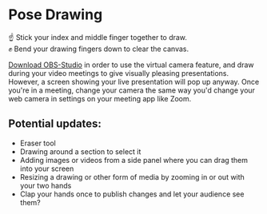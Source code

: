 # Pose Drawing

☝ Stick your index and middle finger together to draw.\
✊ Bend your drawing fingers down to clear the canvas.

[Download OBS-Studio](https://obsproject.com/ "OBS-Studio Download") in order to use the virtual camera feature, and draw during your video meetings to give visually pleasing presentations. However, a screen showing your live presentation will pop up anyway.
Once you're in a meeting, change your camera the same way you'd change your web camera in settings on your meeting app like Zoom.

## Potential updates:

- Eraser tool
- Drawing around a section to select it
- Adding images or videos from a side panel where you can drag them into your screen
- Resizing a drawing or other form of media by zooming in or out with your two hands
- Clap your hands once to publish changes and let your audience see them?
